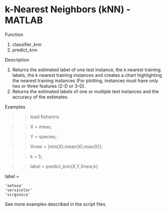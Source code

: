 # k-Nearest Neighbors (kNN) - MATLAB

Function 
1. classifier_knn 
2. predict_knn

Description 
1. Returns the estimated label of one test instance, the k nearest training labels, the k nearest training instances and creates a chart highlighting the nearest training instances (For plotting, instances must have only two or three features (2-D or 3-D).
2. Returns the estimated labels of one or multiple test instances and the accuracy of the estimates.

Examples
>> load fisheriris

>> X = meas;

>> Y = species;

>> Xnew = [min(X);mean(X);max(X)];

>> k = 5;

>> label = predict_knn(X,Y,Xnew,k)


label = 

    'setosa'
    'versicolor'
    'virginica'

See more examples described in the script files.
